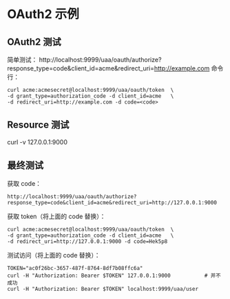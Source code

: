 # OAuth2 示例

## OAuth2 测试
简单测试：
	 http://localhost:9999/uaa/oauth/authorize?response_type=code&client_id=acme&redirect_uri=http://example.com 
命令行：
```
curl acme:acmesecret@localhost:9999/uaa/oauth/token  \
-d grant_type=authorization_code -d client_id=acme   \
-d redirect_uri=http://example.com -d code=<code>
```

## Resource 测试
curl -v 127.0.0.1:9000

## 最终测试
获取 code：
```
http://localhost:9999/uaa/oauth/authorize?response_type=code&client_id=acme&redirect_uri=http://127.0.0.1:9000
```
获取 token（将上面的 code 替换）：
```
curl acme:acmesecret@localhost:9999/uaa/oauth/token  \
-d grant_type=authorization_code -d client_id=acme   \
-d redirect_uri=http://127.0.0.1:9000 -d code=Hek5p8
```
测试访问（将上面的 code 替换）：
```
TOKEN="ac0f26bc-3657-487f-8764-8df7b08ffc6a"
curl -H "Authorization: Bearer $TOKEN" 127.0.0.1:9000			# 并不成功
curl -H "Authorization: Bearer $TOKEN" localhost:9999/uaa/user
```